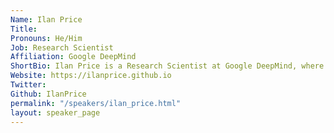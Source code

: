 ```yaml
---
Name: Ilan Price
Title: 
Pronouns: He/Him
Job: Research Scientist
Affiliation: Google DeepMind
ShortBio: Ilan Price is a Research Scientist at Google DeepMind, where his current work is focused on using machine learning to advance probabilistic weather forecasting. Ilan also recently submitted his DPhil in Mathematics at the University of Oxford, in which he focused his research on sparsity and efficiency in deep learning.
Website: https://ilanprice.github.io
Twitter: 
Github: IlanPrice
permalink: "/speakers/ilan_price.html"
layout: speaker_page
---
```


